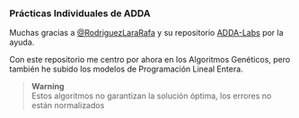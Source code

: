 ### Prácticas Individuales de ADDA

Muchas gracias a [@RodriguezLaraRafa](https://github.com/RodriguezLaraRafa) y su repositorio [ADDA-Labs](https://github.com/RodriguezLaraRafa/ADDA-Labs) por la ayuda.

Con este repositorio me centro por ahora en los Algoritmos Genéticos, pero también he subido los modelos de Programación Lineal Entera.

> **Warning** <br/>
Estos algoritmos no garantizan la solución óptima, los errores no están normalizados
